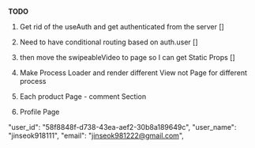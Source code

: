 **TODO**

1. Get rid of the useAuth and get authenticated from the server []
1. Need to have conditional routing based on auth.user []
1. then move the swipeableVideo to page so I can get Static Props []
1. Make Process Loader and render different View not Page for different process

1. Each product Page - comment Section
1. Profile Page

"user_id": "58f8848f-d738-43ea-aef2-30b8a189649c",
"user_name": "jinseok918111",
"email": "jinseok981222@gmail.com",
